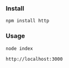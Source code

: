 <h3 align="left">Install</h3>

```
npm install http
```

<h3 align="left">Usage</h3>

```
node index
```

```
http://localhost:3000
```